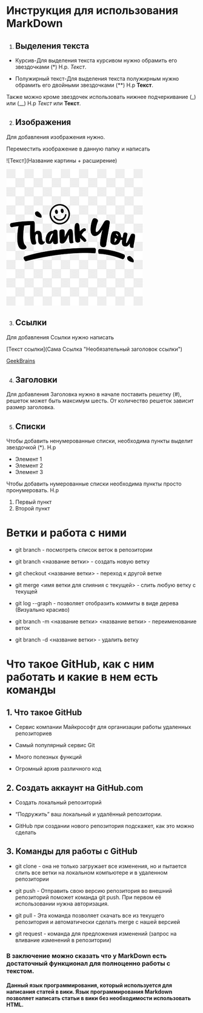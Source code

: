 # Инструкция для использования MarkDown

1. ## Выделения текста

* Курсив-Для выделения текста курсивом нужно обрамить его звездочками (*) Н.р. *Текст*.

* Полужирный текст-Для выделения текста полужирным нужно обрамить его двойными звездочками (**) Н.р **Текст**.

Также можно кроме звездочек использовать нижнее подчеркивание (_) или (__) Н.р _Текст_ или __Текст__.

2. ## Изображения

Для добавления изображения нужно.

Переместить изображение в данную папку и написать

![Текст](Название картины + расширение)

![Для примера!](ThankYou.jpg)

3. ## Ссылки

Для добавления Ссылки нужно написать

[Текст ссылки](Сама Ссылка "Необязательный заголовок ссылки")

[GeekBrains](https://gb.ru/ "GeekBrains")



4. ## Заголовки

Для добавления Заголовка нужно в начале поставить решетку (#), решеток может быть максимум шесть. От количество решеток зависит размер заголовка.

5. ## Списки

Чтобы добавить ненумерованные списки,
необходима пункты выделит звездочкой (*).
Н.p
* Элемент 1
* Элемент 2
* Элемент 3

Чтобы добавить нумерованные списки
необходима пункты просто пронумеровать.
Н.p
1. Первый пункт
2. Второй пункт

# Ветки и работа с ними

+ git branch - посмотреть список веток в репозитории

+ git branch <название ветки> - создать новую ветку

+ git checkout <название ветки> - переход к другой ветке

+ git merge <имя ветки для слияния с текущей> - слить любую ветку с текущей

+ git log --graph - позволяет отобразить коммиты в виде дерева (Визуально красиво)

+ git branch -m <название ветки> <название ветки> - переименование веток

+ git branch -d <название ветки> - удалить ветку
# Что такое GitHub, как с ним работать и какие в нем есть команды

## 1. Что такое GitHub

- Сервис компании Майкрософт для
организации работы удаленных
репозиториев

- Самый популярный сервис Git

- Много полезных функций

- Огромный архив различного код

## 2. Создать аккаунт на GitHub.com

- Создать локальный репозиторий

- “Подружить” ваш локальный и удалённый репозитории.

- GitHub при создании нового репозитория подскажет, как это можно сделать

## 3. Команды для работы с GitHub

- git clone - она не только загружает все изменения, но и пытается слить все ветки на локальном компьютере и в удаленном репозитории

- git push - Отправить свою версию репозитория во внешний репозиторий поможет команда git push. При первом её использовании нужна авторизация.

- git pull - Эта команда позволяет скачать все из текущего репозитория и автоматически сделать merge с нашей версией

- git request - команда для предложения изменений (запрос на вливание изменений в репозитории)
### В заключение можно сказать что у MarkDown есть достаточный функционал для полноценно работы с текстом.

#### Данный язык программирования, который используется для написания статей в вики. Язык программирования Markdown позволяет написать статьи в вики без необходимости использовать HTML.